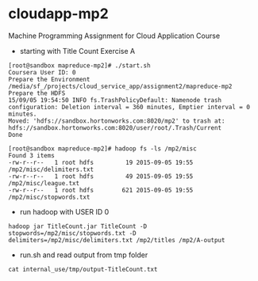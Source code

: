 # cloudapp-mp2
Machine Programming Assignment for Cloud Application Course
 
   * starting with Title Count Exercise A
```
[root@sandbox mapreduce-mp2]# ./start.sh
Coursera User ID: 0
Prepare the Environment
/media/sf_/projects/cloud_service_app/assignment2/mapreduce-mp2
Prepare the HDFS
15/09/05 19:54:50 INFO fs.TrashPolicyDefault: Namenode trash configuration: Deletion interval = 360 minutes, Emptier interval = 0 minutes.
Moved: 'hdfs://sandbox.hortonworks.com:8020/mp2' to trash at: hdfs://sandbox.hortonworks.com:8020/user/root/.Trash/Current
Done

[root@sandbox mapreduce-mp2]# hadoop fs -ls /mp2/misc
Found 3 items
-rw-r--r--   1 root hdfs         19 2015-09-05 19:55 /mp2/misc/delimiters.txt
-rw-r--r--   1 root hdfs         49 2015-09-05 19:55 /mp2/misc/league.txt
-rw-r--r--   1 root hdfs        621 2015-09-05 19:55 /mp2/misc/stopwords.txt
```

   * run hadoop with USER ID 0

```
hadoop jar TitleCount.jar TitleCount -D stopwords=/mp2/misc/stopwords.txt -D delimiters=/mp2/misc/delimiters.txt /mp2/titles /mp2/A-output
```

   * run.sh and read output from tmp folder
```
cat internal_use/tmp/output-TitleCount.txt
```
